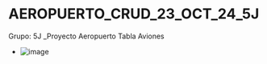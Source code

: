 # AEROPUERTO_CRUD_23_OCT_24_5J
Grupo: 5J _Proyecto Aeropuerto Tabla Aviones
- ![image](https://github.com/user-attachments/assets/f50fef73-6358-4620-9d01-7860953e6091)

